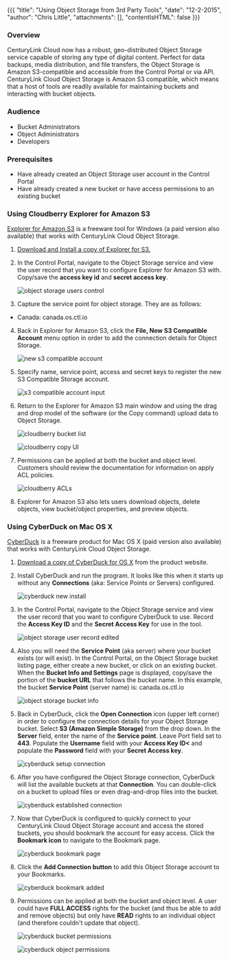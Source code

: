 {{{
  "title": "Using Object Storage from 3rd Party Tools",
  "date": "12-2-2015",
  "author": "Chris Little",
  "attachments": [],
  "contentIsHTML": false
}}}

### Overview
CenturyLink Cloud now has a robust, geo-distributed Object Storage service capable of storing any type of digital content. Perfect for data backups, media distribution, and file transfers, the Object Storage is Amazon S3-compatible and accessible from the Control Portal or via API. CenturyLink Cloud Object Storage is Amazon S3 compatible, which means that a host of tools are readily available for maintaining buckets and interacting with bucket objects.

### Audience
* Bucket Administrators
* Object Administrators
* Developers

### Prerequisites
* Have already created an Object Storage user account in the Control Portal
* Have already created a new bucket or have access permissions to an existing bucket

### Using Cloudberry Explorer for Amazon S3
[Explorer for Amazon S3](//www.cloudberrylab.com/) is a freeware tool for Windows (a paid version also available) that works with CenturyLink Cloud Object Storage.

1. [Download and Install a copy of Explorer for S3.](//www.cloudberrylab.com/free-amazon-s3-explorer-cloudfront-IAM.aspx)

2. In the Control Portal, navigate to the Object Storage service and view the user record that you want to configure Explorer for Amazon S3 with. Copy/save the **access key id** and **secret access key**.

    ![object storage users control](../images/using-object-storage-from-3rd-party-tools-06.png)

3. Capture the service point for object storage.  They are as follows:
* Canada: canada.os.ctl.io

4. Back in Explorer for Amazon S3, click the **File, New S3 Compatible Account** menu option in order to add the connection details for Object Storage.

    ![new s3 compatible account](../images/using-object-storage-from-3rd-party-tools-01.png)

5. Specify name, service point, access and secret keys to register the new S3 Compatible Storage account.

    ![s3 compatible account input](../images/using-object-storage-from-3rd-party-tools-02.png)

6. Return to the Explorer for Amazon S3 main window and using the drag and drop model of the software (or the Copy command) upload data to Object Storage.

    ![cloudberry bucket list](../images/using-object-storage-from-3rd-party-tools-03.png)

    ![cloudberry copy UI](../images/using-object-storage-from-3rd-party-tools-04.png)

7. Permissions can be applied at both the bucket and object level. Customers should review the documentation for information on apply ACL policies.

    ![cloudberry ACLs](../images/using-object-storage-from-3rd-party-tools-05.png)

8. Explorer for Amazon S3 also lets users download objects, delete objects, view bucket/object properties, and preview objects.

### Using CyberDuck on Mac OS X
[CyberDuck](//cyberduck.io/?l=en) is a freeware product for Mac OS X (paid version also available) that works with CenturyLink Cloud Object Storage.

1. [Download a copy of CyberDuck for OS X](//update.cyberduck.io/Cyberduck-4.7.2.zip) from the product website.

2. Install CyberDuck and run the program. It looks like this when it starts up without any **Connections** (aka: Service Points or Servers) configured.

    ![cyberduck new install](../images/cyberduck-new-install.png)

3. In the Control Portal, navigate to the Object Storage service and view the user record that you want to configure CyberDuck to use. Record the **Access Key ID** and the **Secret Access Key** for use in the tool.

    ![object storage user record edited](../images/object-storage-user-record-edited.png)

4. Also you will need the **Service Point** (aka server) where your bucket exists (or will exist). In the Control Portal, on the Object Storage bucket listing page, either create a new bucket, or click on an existing bucket. When the **Bucket Info and Settings** page is displayed, copy/save the portion of the **bucket URL** that follows the bucket name. In this example, the bucket **Service Point** (server name) is: canada.os.ctl.io

    ![object storage bucket info](../images/object-storage-bucket-info-and-settings.png)

5. Back in CyberDuck, click the **Open Connection** icon (upper left corner) in order to configure the connection details for your Object Storage bucket. Select **S3 (Amazon Simple Storage)** from the drop down. In the **Server** field, enter the name of the **Service point**. Leave Port field set to **443**. Populate the **Username** field with your **Access Key ID<** and populate the **Password** field with your **Secret Access key**.

    ![cyberduck setup connection](../images/cyberduck-setup-connection.png)

6. After you have configured the Object Storage connection, CyberDuck will list the available buckets at that **Connection**. You can double-click on a bucket to upload files or even drag-and-drop files into the bucket.

    ![cyberduck established connection](../images/cyberduck-established-connection.png)

7. Now that CyberDuck is configured to quickly connect to your CenturyLink Cloud Object Storage account and access the stored buckets, you should bookmark the account for easy access. Click the **Bookmark icon** to navigate to the Bookmark page.

    ![cyberduck bookmark page](../images/cyberduck-bookmark-page.png)

8. Click the **Add Connection button** to add this Object Storage account to your Bookmarks.

    ![cyberduck bookmark added](../images/cyberduck-bookmark-added.png)

8. Permissions can be applied at both the bucket and object level. A user could have **FULL ACCESS** rights for the bucket (and thus be able to add and remove objects) but only have **READ** rights to an individual object (and therefore couldn't update that object).

    ![cyberduck bucket permissions](../images/cyberduck-bucket-permissions.png)

    ![cyberduck object permissions](../images/cyberduck-object-permissions.png)
